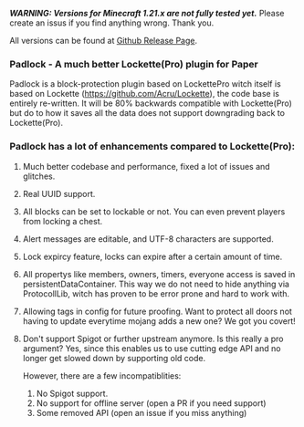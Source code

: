 ***WARNING: Versions for Minecraft 1.21.x are not fully tested yet.***
Please create an issus if you find anything wrong. Thank you.

All versions can be found at [Github Release Page](https://github.com/GreenSurvivors/Padlock/releases).

### Padlock - A much better Lockette(Pro) plugin for Paper

Padlock is a block-protection plugin based on LockettePro witch itself is based on
Lockette (https://github.com/Acru/Lockette), the code base is entirely re-written.
It will be 80% backwards compatible with Lockette(Pro) but do to how it saves all the data does not support downgrading
back to Lockette(Pro).

### Padlock has a lot of enhancements compared to Lockette(Pro):

1. Much better codebase and performance, fixed a lot of issues and glitches.
2. Real UUID support.
3. All blocks can be set to lockable or not. You can even prevent players from locking a chest.
4. Alert messages are editable, and UTF-8 characters are supported.
5. Lock expircy feature, locks can expire after a certain amount of time.
6. All propertys like members, owners, timers, everyone access is saved in persistentDataContainer. This way we do not
   need to hide anything via ProtocollLib, witch has proven to be error prone and hard to work with.
7. Allowing tags in config for future proofing. Want to protect all doors not having to update everytime mojang adds a
   new one? We got you covert!
8. Don't support Spigot or further upstream anymore. Is this really a pro argument? Yes, since this enables us to use
   cutting edge API and no longer get slowed down by supporting old code.

   However, there are a few incompatiblities:
   1. No Spigot support.
   2. No support for offline server (open a PR if you need support)
   3. Some removed API (open an issue if you miss anything)
